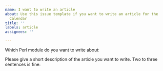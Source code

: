 ```yaml
---
name: I want to write an article
about: Use this issue template if you want to write an article for the Perl Advent
  Calendar
title: ''
labels: article
assignees: ''

---
```


Which Perl module do you want to write about:

Please give a short description of the article you want to write. Two to three sentences is fine:
